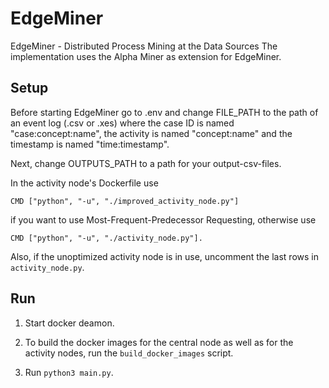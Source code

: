# EdgeMiner

EdgeMiner - Distributed Process Mining at the Data Sources
The implementation uses the Alpha Miner as extension for EdgeMiner.

## Setup
Before starting EdgeMiner go to .env and change FILE_PATH to the path of an event log (.csv or .xes) where the case ID is named "case:concept:name", the activity is named "concept:name" and the timestamp is named "time:timestamp".

Next, change OUTPUTS_PATH to a path for your output-csv-files.

In the activity node's Dockerfile use

    CMD ["python", "-u", "./improved_activity_node.py"]

if you want to use Most-Frequent-Predecessor Requesting, otherwise use

    CMD ["python", "-u", "./activity_node.py"].

Also, if the unoptimized activity node is in use, uncomment the last rows in `activity_node.py`.

## Run

1. Start docker deamon.

2. To build the docker images for the central node as well as for the activity nodes, run the `build_docker_images` script.

3. Run `python3 main.py`.